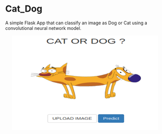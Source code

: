 # Cat_Dog

A simple Flask App that can classify an image as Dog or Cat using a convolutional neural network model.
&nbsp;
&nbsp;

<p align="center">
  <img width="460" height="300" src="static/img/home.png">
</p>

